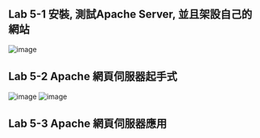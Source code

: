 ## Lab 5-1 安裝, 測試Apache Server, 並且架設自己的網站 
![image](https://github.com/MinChunXie/VirtualBox/assets/100060507/351d5dcb-68cd-4f63-b8a3-ab6a20cbfd29)

## Lab 5-2 Apache 網頁伺服器起手式
![image](https://github.com/MinChunXie/VirtualBox/assets/100060507/00b4f695-741d-430b-abca-16365e12e39b)
![image](https://github.com/MinChunXie/VirtualBox/assets/100060507/cc319f38-206d-40ec-a8fe-e81716c6e549)

## Lab 5-3 Apache 網頁伺服器應用 
